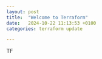 ```yaml
---
layout: post
title:  "Welcome to Terraform"
date:   2024-10-22 11:13:53 +0100
categories: terraform update

---
```

TF
